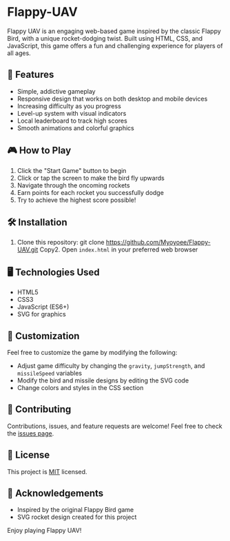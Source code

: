 # Flappy-UAV
Flappy UAV is an engaging web-based game inspired by the classic Flappy Bird, with a unique rocket-dodging twist. Built using HTML, CSS, and JavaScript, this game offers a fun and challenging experience for players of all ages.

## 🚀 Features

- Simple, addictive gameplay
- Responsive design that works on both desktop and mobile devices
- Increasing difficulty as you progress
- Level-up system with visual indicators
- Local leaderboard to track high scores
- Smooth animations and colorful graphics

## 🎮 How to Play

1. Click the "Start Game" button to begin
2. Click or tap the screen to make the bird fly upwards
3. Navigate through the oncoming rockets
4. Earn points for each rocket you successfully dodge
5. Try to achieve the highest score possible!

## 🛠️ Installation

1. Clone this repository:
git clone https://github.com/Myoyoee/Flappy-UAV.git
Copy2. Open `index.html` in your preferred web browser

## 🖥️ Technologies Used

- HTML5
- CSS3
- JavaScript (ES6+)
- SVG for graphics

## 🎨 Customization

Feel free to customize the game by modifying the following:

- Adjust game difficulty by changing the `gravity`, `jumpStrength`, and `missileSpeed` variables
- Modify the bird and missile designs by editing the SVG code
- Change colors and styles in the CSS section

## 🤝 Contributing

Contributions, issues, and feature requests are welcome! Feel free to check the [issues page](ttps://github.com/Myoyoee/Flappy-UAV.git).

## 📝 License

This project is [MIT](https://choosealicense.com/licenses/mit/) licensed.

## 🙏 Acknowledgements

- Inspired by the original Flappy Bird game
- SVG rocket design created for this project

Enjoy playing Flappy UAV!
